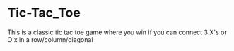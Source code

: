 # Tic-Tac_Toe
This is a classic tic tac toe game where you win if you can connect 3 X's or O'x in a row/column/diagonal